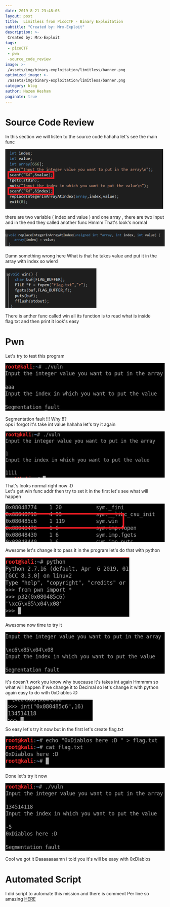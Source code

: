 ```yaml
---
date: 2019-8-21 23:48:05
layout: post
title:  Limitless from PicoCTF - Binary Exploitation
subtitle: "Created by: Mrx-Exploit"
description: >-
 Created by: Mrx-Exploit
tags: 
 - picoCTF 
 - pwn 
 -source_code_review 
image: >-
 /assets/img/binary-exploitation/limitless/banner.png
optimized_image: >-
 /assets/img/binary-exploitation/limitless/banner.png
category: blog
author: Hazem Hesham
paginate: true
---
```


# Source Code Review

In this section we will listen to the source code hahaha let's see the main func

![image](/assets/img/binary-exploitation/limitless/discover.png)

there are two variable ( index and value ) and one array , there are two input and in the end they called another func Hmmm That's look's normal

![image](/assets/img/binary-exploitation/limitless/indexing.png)

Damn something wrong here What is that he takes value and put it in the array with index so wierd

![image](/assets/img/binary-exploitation/limitless/win.png)

There is anther func called win all its function is to read what is inside flag.txt and then print it look's easy  

# Pwn

Let's try to test this program

![image](/assets/img/binary-exploitation/limitless/aaa.png)

Segmentation fault !!! Why !!?  
ops i forgot it's take int value hahaha let's try it again  

![image](/assets/img/binary-exploitation/limitless/normal.png)

That's looks normal right now :D  
Let's get win func addr then try to set it in the first let's see what will happen

![image](/assets/img/binary-exploitation/limitless/winfunc.png)

Awesome let's change it to pass it in the program let's do that with python

![image](/assets/img/binary-exploitation/limitless/p32.png)

Awesome now time to try it

![image](/assets/img/binary-exploitation/limitless/addr.png)

it's doesn't work you know why buecause it's takes int again Hmmmm so what will happen if we change it to Decimal so let's change it with python again easy to do with 0xDiablos :D

![image](/assets/img/binary-exploitation/limitless/hextodecimal.png)

So easy let's try it now but in the first let's create flag.txt

![image](/assets/img/binary-exploitation/limitless/createflag.png)

Done let's try it now

![image](/assets/img/binary-exploitation/limitless/done.png)

Cool we got it Daaaaaaaamn i told you it's will be easy with 0xDiablos  

# Automated Script

I did script to automate this mission and there is comment Per line so amazing [HERE](https://github.com/Mrx-Exploit/CTF-Scripts/tree/master/Binary%20Exploitation/limitless)  
